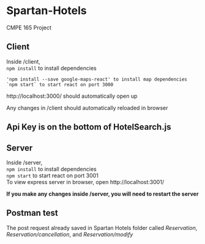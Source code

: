 # Spartan-Hotels
CMPE 165 Project

## Client
Inside /client,  
    `npm install` to install dependencies
    
    'npm install --save google-maps-react' to install map dependencies
    `npm start` to start react on port 3000  
http://localhost:3000/ should automatically open up

Any changes in /client should automatically reloaded in browser

## Api Key is on the bottom of HotelSearch.js

## Server
Inside /server,  
    `npm install` to install dependencies  
    `npm start` to start react on port 3001  
To view express server in browser, open http://localhost:3001/

**If you make any changes inside /server, you will need to restart the server**

## Postman test
The post request already saved in Spartan Hotels folder called *Reservation*, *Reservation/cancellation*, and *Reservation/modify*


